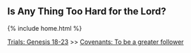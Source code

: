 ## Is Any Thing Too Hard for the Lord?

{% include home.html %}

[Trials: Genesis 18-23](https://www.churchofjesuschrist.org/study/manual/come-follow-me-for-sunday-school-old-testament-2022/08?lang=eng) >> <a href="/docs/otlessons/abrahamcovenant">Covenants: To be a greater follower</a>
